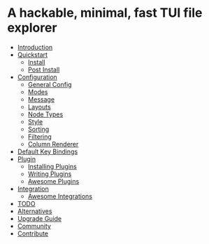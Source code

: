 # A hackable, minimal, fast TUI file explorer

- [Introduction][1]
- [Quickstart][2]
  - [Install][3]
  - [Post Install][4]
- [Configuration][5]
  - [General Config][6]
  - [Modes][7]
  - [Message][8]
  - [Layouts][9]
  - [Node Types][10]
  - [Style][11]
  - [Sorting][12]
  - [Filtering][13]
  - [Column Renderer][26]
- [Default Key Bindings][14]
- [Plugin][15]
  - [Installing Plugins][16]
  - [Writing Plugins][17]
  - [Awesome Plugins][18]
- [Integration][19]
  - [Awesome Integrations][20]
- [TODO][21]
- [Alternatives][22]
- [Upgrade Guide][23]
- [Community][24]
- [Contribute][25]

[1]: introduction.md
[2]: quickstart.md
[3]: install.md
[4]: post-install.md
[5]: configuration.md
[6]: general-config.md
[7]: modes.md
[8]: message.md
[9]: layouts.md
[10]: node_types.md
[11]: style.md
[12]: sorting.md
[13]: filtering.md
[14]: default-key-bindings.md
[15]: plugin.md
[16]: installing-plugins.md
[17]: writing-plugins.md
[18]: awesome-plugins.md
[19]: integration.md
[20]: awesome-integrations.md
[21]: todo.md
[22]: alternatives.md
[23]: upgrade-guide.md
[24]: community.md
[25]: contribute.md
[26]: column-renderer.md
